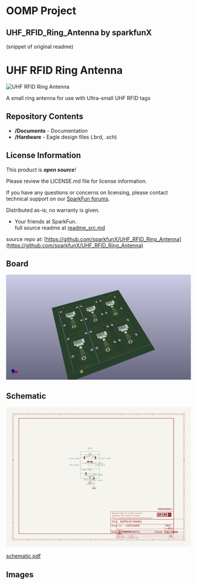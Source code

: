 # OOMP Project  
## UHF_RFID_Ring_Antenna  by sparkfunX  
  
(snippet of original readme)  
  
UHF RFID Ring Antenna  
=============================  
  
![UHF RFID Ring Antenna](https://cdn.sparkfun.com/assets/parts/1/3/4/8/1/15113-UHF_RFID_Ring_Antenna-02.jpg)  
  
A small ring antenna for use with Ultra-small UHF RFID tags  
  
Repository Contents  
-------------------  
  
* **/Documents** - Documentation  
* **/Hardware** - Eagle design files (.brd, .sch)  
  
License Information  
-------------------  
  
This product is _**open source**_!   
  
Please review the LICENSE.md file for license information.   
  
If you have any questions or concerns on licensing, please contact technical support on our [SparkFun forums](https://forum.sparkfun.com/viewforum.php?f=152).  
  
Distributed as-is; no warranty is given.  
  
- Your friends at SparkFun.  
  full source readme at [readme_src.md](readme_src.md)  
  
source repo at: [https://github.com/sparkfunX/UHF_RFID_Ring_Antenna](https://github.com/sparkfunX/UHF_RFID_Ring_Antenna)  
## Board  
  
[![working_3d.png](working_3d_600.png)](working_3d.png)  
## Schematic  
  
[![working_schematic.png](working_schematic_600.png)](working_schematic.png)  
  
[schematic pdf](working_schematic.pdf)  
## Images  
